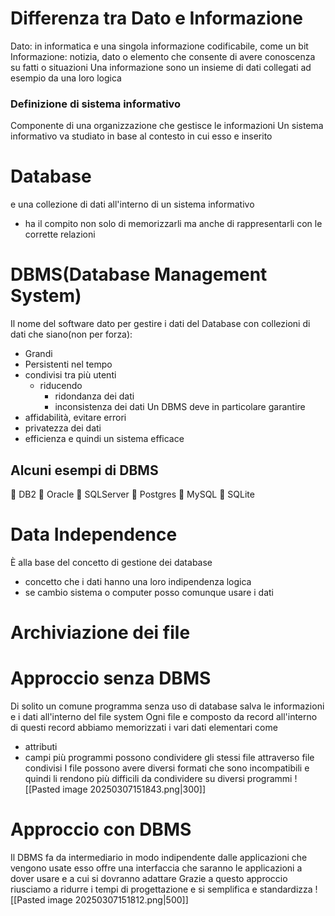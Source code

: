 # Differenza tra Dato e Informazione
Dato: in informatica e una singola informazione codificabile, come un bit 
Informazione: notizia, dato o elemento che consente di avere conoscenza su fatti o situazioni
Una informazione sono un insieme di dati collegati ad esempio da una loro logica
### Definizione di sistema informativo
Componente di una organizzazione che gestisce le informazioni
Un sistema informativo va studiato in base al contesto in cui esso e inserito
# Database
e una collezione di dati all'interno di un sistema informativo
- ha il compito non solo di memorizzarli ma anche di rappresentarli con le corrette relazioni
# DBMS(Database Management System)
Il nome del software dato per gestire i dati del Database con collezioni di dati che siano(non per forza):
- Grandi
- Persistenti nel tempo
- condivisi tra più utenti
	- riducendo 
		- ridondanza dei dati
		- inconsistenza dei dati
Un DBMS deve in particolare garantire
- affidabilità, evitare errori
- privatezza dei dati
- efficienza e quindi un sistema efficace 
## Alcuni esempi di DBMS
📍 DB2 
📍 Oracle 
📍 SQLServer 
📍 Postgres 
📍 MySQL 
📍 SQLite
# Data Independence
È alla base del concetto di gestione dei database
- concetto che i dati hanno una loro indipendenza logica
- se cambio sistema o computer posso comunque usare i dati
# Archiviazione dei file
# Approccio senza DBMS
Di solito un comune programma senza uso di database salva le informazioni e i dati all'interno del file system
Ogni file e composto da record all'interno di questi record abbiamo memorizzati i vari dati elementari come
- attributi
- campi
più programmi possono condividere gli stessi file attraverso file condivisi
I file possono avere diversi formati che sono incompatibili e quindi li rendono più difficili da condividere su diversi programmi
![[Pasted image 20250307151843.png|300]]
# Approccio con DBMS
Il DBMS fa da intermediario in modo indipendente dalle applicazioni che vengono usate
esso offre una interfaccia che saranno le applicazioni a dover usare e a cui si dovranno adattare
Grazie a questo approccio riusciamo a ridurre i tempi di progettazione e si semplifica e standardizza
![[Pasted image 20250307151812.png|500]]

